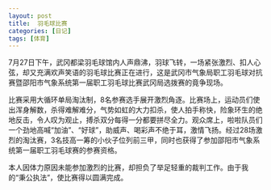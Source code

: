 ```yaml
---
layout: post
title:  羽毛球比赛
categories: [日记]
tags: [体育]
---
```

7月27日下午，武冈都梁羽毛球馆内人声鼎沸，羽球飞转，一场紧张激烈、扣人心弦，却又充满欢声笑语的羽毛球比赛正在进行，这是武冈市气象局职工羽毛球对抗赛暨邵阳市气象系统第一届职工羽毛球比赛武冈局选拨赛的竟争现场。

比赛采用大循环单局淘汰制，8名参赛选手展开激烈角逐。比赛场上，运动员们使出浑身解数，杀得难解难分，气势如虹的大力扣杀，使人拍手称快，险象环生的绝地反击，令人叹为观止，搏杀双分每得一分都要拼尽全力。观众席上，啦啦队员们一个劲地高喊“加油”、“好球”，助威声、喝彩声不绝于耳，激情飞扬。经过28场激烈的淘汰赛，3名技高一筹的小伙子位列前三甲，同时也获得了参加邵阳市气象系统第一届职工羽毛球赛的参赛资格。

本人因体力原因未能参加激烈的比赛，却担负了举足轻重的裁判工作。由于我的“秉公执法”，使比赛得以圆满完成。


